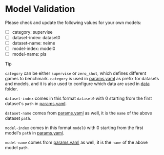 # Model Validation

Please check and update the following values for your own models:

- [ ] category: supervise
- [ ] dataset-index: dataset0
- [ ] dataset-name: neime
- [ ] model-index: model0
- [ ] model-name: pls

> [!TIP]
> `category` can be either `supervise` or `zero_shot`, which defines different games to benchmark. `category` is used in [params.yaml](../params.yaml) as prefix for datasets and models, and it is also used to configure which data are used in [data](../data) folder.
>
> `dataset-index` comes in this format `dataset0` with 0 starting from the first dataset's `path` in [params.yaml](../params.yaml).
>
> `dataset-name` comes from [params.yaml](../params.yaml) as well, it is the `name` of the above dataset `path`.
>
> `model-index` comes in this format `model0` with 0 starting from the first model's `path` in [params.yaml](../params.yaml).
>
> `model-name` comes from [params.yaml](../params.yaml) as well, it is the `name` of the above model `path`.